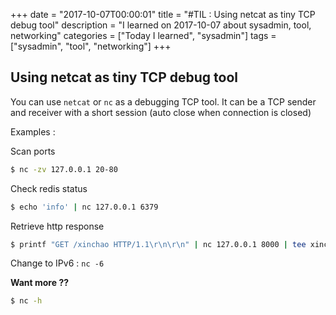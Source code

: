 +++
date = "2017-10-07T00:00:01"
title = "#TIL : Using netcat as tiny TCP debug tool"
description = "I learned on 2017-10-07 about sysadmin, tool, networking"
categories = ["Today I learned", "sysadmin"]
tags = ["sysadmin", "tool", "networking"]
+++



## Using netcat as tiny TCP debug tool

You can use `netcat` or `nc` as a debugging TCP tool. It can be a TCP sender and receiver with a short session (auto close when connection is closed)

Examples :

Scan ports

```bash
$ nc -zv 127.0.0.1 20-80
```

Check redis status

```bash
$ echo 'info' | nc 127.0.0.1 6379
```

Retrieve http response

```bash
$ printf "GET /xinchao HTTP/1.1\r\n\r\n" | nc 127.0.0.1 8000 | tee xinchao.txt
```

Change to IPv6 : `nc -6`

**Want more ??**

```bash
$ nc -h
```
